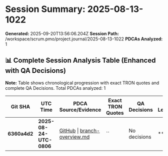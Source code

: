 # Session Summary: 2025-08-13-1022

**Generated:** 2025-09-20T13:56:06.204Z
**Session Path:** /workspace/scrum.pmo/project.journal/2025-08-13-1022
**PDCAs Analyzed:** 1

## **📊 Complete Session Analysis Table (Enhanced with QA Decisions)**

**Note:** Table shows chronological progression with exact TRON quotes and complete QA Decisions. Total PDCAs analyzed: 1

| **Git SHA** | **UTC Time** | **PDCA Source/Evidence** | **Exact TRON Quotes** | **QA Decisions** | **Key Learning/Achievement** |
|-------------|--------------|--------------------------|------------------------|------------------|-----------------------------|
| **6360a4d2** | **2025-08-24-UTC-0806** | [GitHub](https://github.com/Cerulean-Circle-GmbH/Web4Articles/blob/dev/2025-09-19-UTC-1657/scrum.pmo/project.journal/2025-08-13-1022/branch-overview.md) \| [branch-overview.md](N/A) | `` | No decisions | **** |
